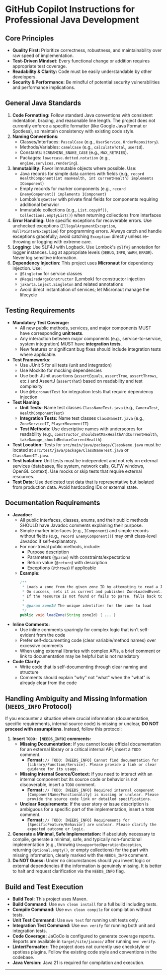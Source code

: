 # GitHub Copilot Instructions for Professional Java Development

## Core Principles

* **Quality First:** Prioritize correctness, robustness, and maintainability over raw speed of implementation.
* **Test-Driven Mindset:** Every functional change or addition requires appropriate test coverage.
* **Readability & Clarity:** Code must be easily understandable by other developers.
* **Security & Performance:** Be mindful of potential security vulnerabilities and performance implications.

## General Java Standards

1.  **Code Formatting:** Follow standard Java conventions with consistent indentation, bracing, and reasonable line length. The project does not currently enforce a specific formatter (like Google Java Format or Spotless), so maintain consistency with existing code style.
2.  **Naming Conventions:**
    * Classes/Interfaces: `PascalCase` (e.g., `UserService`, `OrderRepository`).
    * Methods/Variables: `camelCase` (e.g., `calculateTotal`, `userId`).
    * Constants: `SCREAMING_SNAKE_CASE` (e.g., `MAX_RETRIES`).
    * Packages: `lowercase.dotted.notation` (e.g., `engine.services.rendering`).
3.  **Immutability:** Favor immutable objects where possible. Use:
    * Java records for simple data carriers with fields (e.g., `record HealthComponent(int maxHealth, int currentHealth) implements IComponent`)
    * Empty records for marker components (e.g., `record EnemyComponent() implements IComponent`)
    * Lombok's `@Getter` with private final fields for components requiring additional behavior
    * Immutable collections (e.g., `List.copyOf()`, `Collections.emptyList()`) when returning collections from interfaces
4.  **Error Handling:** Use specific exceptions for recoverable errors. Use unchecked exceptions (`IllegalArgumentException`, `NullPointerException`) for programming errors. Always catch and handle exceptions gracefully; avoid catching `Exception` directly unless re-throwing or logging with extreme care.
5.  **Logging:** Use SLF4J with Logback. Use Lombok's `@Slf4j` annotation for logger instances. Log at appropriate levels (`DEBUG`, `INFO`, `WARN`, `ERROR`). Never log sensitive information.
6.  **Dependency Injection:** This project uses **Micronaut** for dependency injection. Use:
    * `@Singleton` for service classes
    * `@RequiredArgsConstructor` (Lombok) for constructor injection
    * `jakarta.inject.Singleton` and related annotations
    * Avoid direct instantiation of services; let Micronaut manage the lifecycle

## Testing Requirements

* **Mandatory Test Coverage:**
    * All new public methods, services, and major components MUST have corresponding **unit tests**.
    * Any interaction between major components (e.g., service-to-service, system integration) MUST have **integration tests**.
    * New features or significant bug fixes should include integration tests where applicable.
* **Test Frameworks:** 
    * Use JUnit 5 for all tests (unit and integration)
    * Use Mockito for mocking dependencies
    * Use both JUnit assertions (`assertEquals`, `assertTrue`, `assertThrows`, etc.) and AssertJ (`assertThat`) based on readability and test complexity
    * Use `@MicronautTest` for integration tests that require dependency injection
* **Test Naming:**
    * **Unit Tests:** Name test classes `ClassNameTest.java` (e.g., `CameraTest`, `HealthComponentTest`)
    * **Integration Tests:** Name test classes `ClassNameIT.java` (e.g., `ZoneServiceIT`, `PlayerMovementIT`)
    * **Test Methods:** Use descriptive names with underscores for readability (e.g., `constructor_shouldSetMaxHealthAndCurrentHealth`, `takeDamage_shouldReduceCurrentHealth`)
* **Test Location:** Tests for `src/main/java/package/ClassName.java` must be located at `src/test/java/package/ClassNameTest.java` or `ClassNameIT.java`.
* **Test Isolation:** Unit tests must be independent and not rely on external services (databases, file system, network calls, GLFW windows, OpenGL context). Use mocks or skip tests that require external resources.
* **Test Data:** Use dedicated test data that is representative but isolated from production data. Avoid hardcoding IDs or external state.

## Documentation Requirements

* **Javadoc:**
    * All public interfaces, classes, enums, and their public methods SHOULD have Javadoc comments explaining their purpose.
    * Simple marker interfaces (e.g., `IComponent`) and simple records without fields (e.g., `record EnemyComponent()`) may omit class-level Javadoc if self-explanatory.
    * For non-trivial public methods, include:
        * Purpose description
        * Parameters (`@param`) with constraints/expectations
        * Return value (`@return`) with description
        * Exceptions (`@throws`) if applicable
    * **Example:**
        ```java
        /**
         * Loads a zone from the given zone ID by attempting to read a JSON file from classpath.
         * On success, sets it as current and publishes ZoneLoadedEvent.
         * If the resource is not found or fails to parse, falls back to a minimal BasicZone.
         * 
         * @param zoneId The unique identifier for the zone to load
         */
        public void loadZone(String zoneId) { ... }
        ```
* **Inline Comments:**
    * Use inline comments sparingly for complex logic that isn't self-evident from the code
    * Prefer self-documenting code (clear variable/method names) over excessive comments
    * When using external libraries with complex APIs, a brief comment or link to documentation may be helpful but is not mandatory
* **Code Clarity:**
    * Write code that is self-documenting through clear naming and structure
    * Comments should explain "why" not "what" when the "what" is already clear from the code

## Handling Ambiguity and Missing Information (`NEEDS_INFO` Protocol)

If you encounter a situation where crucial information (documentation, specific requirements, internal source code) is missing or unclear, **DO NOT proceed with assumptions**. Instead, follow this protocol:

1.  **Insert `TODO: [NEEDS_INFO]` comments:**
    * **Missing Documentation:** If you cannot locate official documentation for an external library or a critical internal API, insert a `TODO` comment.
        * **Format:** `// TODO: [NEEDS_INFO] Cannot find documentation for [Library/Function/Service]. Please provide a link or clear guidance for its usage.`
    * **Missing Internal Source/Context:** If you need to interact with an internal component but its source code or behavior is not discoverable, insert a `TODO` comment.
        * **Format:** `// TODO: [NEEDS_INFO] Required internal component [ComponentName/Functionality] is missing or unclear. Please provide the source code link or detailed specifications.`
    * **Unclear Requirements:** If the user story or issue description is ambiguous for a specific part of the implementation, insert a `TODO` comment.
        * **Format:** `// TODO: [NEEDS_INFO] Requirements for [SpecificFeature/Behavior] are unclear. Please clarify the expected outcome or logic.`
2.  **Generate a Minimal, Safe Implementation:** If absolutely necessary to compile, generate a minimal, safe, and typically non-functional implementation (e.g., throwing `UnsupportedOperationException`, returning `Optional.empty()`, or empty collections) for the part with missing information, clearly marked with the `NEEDS_INFO` comment.
3.  **Do NOT Guess:** Under no circumstances should you invent logic or external dependencies if the information is genuinely missing. It is better to halt and request clarification via the `NEEDS_INFO` flag.

## Build and Test Execution

* **Build Tool:** This project uses Maven.
* **Build Command:** Use `mvn clean install` for a full build including tests.
* **Compile Command:** Use `mvn clean compile` for compilation without tests.
* **Unit Test Command:** Use `mvn test` for running unit tests only.
* **Integration Test Command:** Use `mvn verify` for running both unit and integration tests.
* **Code Coverage:** JaCoCo is configured to generate coverage reports. Reports are available in `target/site/jacoco/` after running `mvn verify`.
* **Linter/Formatter:** The project does not currently use checkstyle or spotless plugins. Follow the existing code style and conventions in the codebase.
* **Java Version:** Java 21 is required for compilation and execution.

---